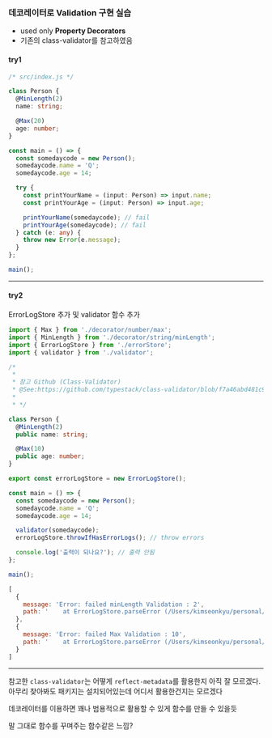 ### 데코레이터로 Validation 구현 실습

- used only **Property Decorators**
- 기존의 class-validator를 참고하였음

#### try1

```ts
/* src/index.js */

class Person {
  @MinLength(2)
  name: string;

  @Max(20)
  age: number;
}

const main = () => {
  const somedaycode = new Person();
  somedaycode.name = 'Q';
  somedaycode.age = 14;

  try {
    const printYourName = (input: Person) => input.name;
    const printYourAge = (input: Person) => input.age;

    printYourName(somedaycode); // fail
    printYourAge(somedaycode); // fail
  } catch (e: any) {
    throw new Error(e.message);
  }
};

main();

```

----

#### try2

ErrorLogStore 추가 및 validator 함수 추가

```ts
import { Max } from './decorator/number/max';
import { MinLength } from './decorator/string/minLength';
import { ErrorLogStore } from './errorStore';
import { validator } from './validator';

/*
 *
 * 참고 Github (Class-Validator)
 * @See:https://github.com/typestack/class-validator/blob/f7a46abd481c9ba4523573ff8cf0f399a6f8ac0e/src/container.ts#L50
 *
 * */

class Person {
  @MinLength(2)
  public name: string;

  @Max(10)
  public age: number;
}

export const errorLogStore = new ErrorLogStore();

const main = () => {
  const somedaycode = new Person();
  somedaycode.name = 'Q';
  somedaycode.age = 14;

  validator(somedaycode);
  errorLogStore.throwIfHasErrorLogs(); // throw errors

  console.log('출력이 되나요?'); // 출력 안됨
};

main();

```

```js
[
  {
    message: 'Error: failed minLength Validation : 2',
    path: '    at ErrorLogStore.parseError (/Users/kimseonkyu/personal/decorator-validation/dist/errorStore/index.js:16:23)'
  },
  {
    message: 'Error: failed Max Validation : 10',
    path: '    at ErrorLogStore.parseError (/Users/kimseonkyu/personal/decorator-validation/dist/errorStore/index.js:16:23)'
  }
]
```

---
참고한 `class-validator`는 어떻게 `reflect-metadata`를 활용한지 아직 잘 모르겠다. 아무리 찾아봐도 패키지는 설치되어있는데 어디서 활용한건지는 모르겠다

데코레이터를 이용하면 꽤나 범용적으로 활용할 수 있게 함수를 만들 수 있을듯

말 그대로 함수를 꾸며주는 함수같은 느낌?
